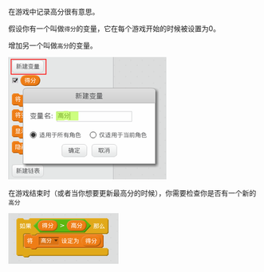 在游戏中记录高分很有意思。

假设你有一个叫做`得分`的变量，它在每个游戏开始的时候被设置为0。

增加另一个叫做`高分`的变量。

![截屏](images/make-high-score-variable.png)

在游戏结束时（或者当你想要更新最高分的时候），你需要检查你是否有一个新的`高分`

![截屏](images/check-for-high-score.png)